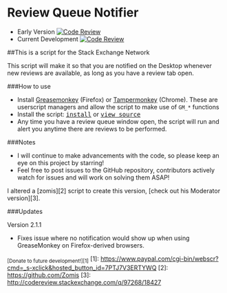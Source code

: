 # Review Queue Notifier 

- Early Version [![Code Review](http://www.zomis.net/codereview/shield/?qid=98619)](http://codereview.stackexchange.com/q/98619/18427)
- Current Development [![Code Review](http://www.zomis.net/codereview/shield/?qid=105615)](http://codereview.stackexchange.com/q/105615/18427)

##This is a script for the Stack Exchange Network

This script will make it so that you are notified on the Desktop whenever new reviews are available, as long as you have a review tab open.

###How to use
- Install [Greasemonkey](http://www.greasespot.net/) (Firefox) or [Tampermonkey](http://tampermonkey.net/) (Chrome). These are userscript managers and allow the script to make use of `GM_*` functions
- Install the script: <kbd>[install](https://github.com/malachi26/ReviewQueueNotifier/raw/master/ReviewQueueNotification.user.js)</kbd> or <kbd>[view source](https://github.com/malachi26/ReviewQueueNotifier/blob/master/ReviewQueueNotification.user.js)</kbd>
- Any time you have a review queue window open, the script will run and alert you anytime there are reviews to be performed.

###Notes
- I will continue to make advancements with the code, so please keep an eye on this project by starring!
- Feel free to post issues to the GitHub repository, contributors actively watch for issues and will work on solving them ASAP!

I altered a [zomis][2] script to create this version, [check out his Moderator version][3].

###Updates

Version 2.1.1

- Fixes issue where no notification would show up when using GreaseMonkey on Firefox-derived browsers.


<sub>[Donate to future development!][1]</sub>
  [1]: https://www.paypal.com/cgi-bin/webscr?cmd=_s-xclick&hosted_button_id=7PTJ7V3ERTYWQ
  [2]: https://github.com/Zomis
  [3]: http://codereview.stackexchange.com/q/97268/18427
